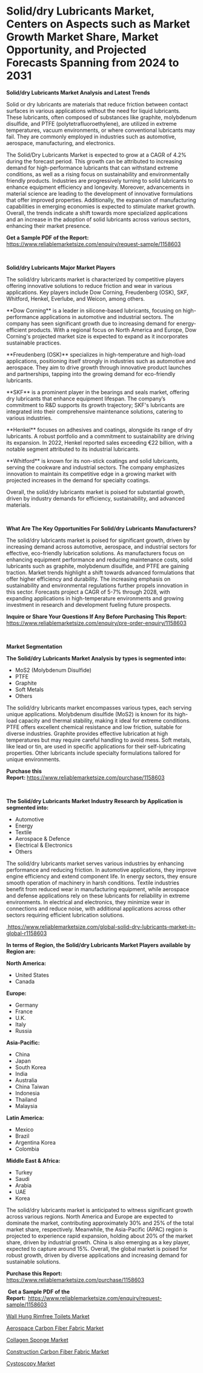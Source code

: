 <p><h1>Solid/dry Lubricants Market, Centers on Aspects such as Market Growth Market Share, Market Opportunity, and Projected Forecasts Spanning from 2024 to 2031</h1></p><p><strong>Solid/dry Lubricants Market Analysis and Latest Trends</strong></p>
<p><p>Solid or dry lubricants are materials that reduce friction between contact surfaces in various applications without the need for liquid lubricants. These lubricants, often composed of substances like graphite, molybdenum disulfide, and PTFE (polytetrafluoroethylene), are utilized in extreme temperatures, vacuum environments, or where conventional lubricants may fail. They are commonly employed in industries such as automotive, aerospace, manufacturing, and electronics.</p><p>The Solid/Dry Lubricants Market is expected to grow at a CAGR of 4.2% during the forecast period. This growth can be attributed to increasing demand for high-performance lubricants that can withstand extreme conditions, as well as a rising focus on sustainability and environmentally friendly products. Industries are progressively turning to solid lubricants to enhance equipment efficiency and longevity. Moreover, advancements in material science are leading to the development of innovative formulations that offer improved properties. Additionally, the expansion of manufacturing capabilities in emerging economies is expected to stimulate market growth. Overall, the trends indicate a shift towards more specialized applications and an increase in the adoption of solid lubricants across various sectors, enhancing their market presence.</p></p>
<p><strong>Get a Sample PDF of the Report:&nbsp;</strong> <a href="https://www.reliablemarketsize.com/enquiry/request-sample/1158603?utm_campaign=1167&utm_medium=2&utm_source=Github&utm_content=ia&utm_term=02102024&utm_id=soliddry-lubricants">https://www.reliablemarketsize.com/enquiry/request-sample/1158603</a></p>
<p>&nbsp;</p>
<p><strong>Solid/dry Lubricants Major Market Players</strong></p>
<p><p>The solid/dry lubricants market is characterized by competitive players offering innovative solutions to reduce friction and wear in various applications. Key players include Dow Corning, Freudenberg (OSK), SKF, Whitford, Henkel, Everlube, and Weicon, among others.</p><p>**Dow Corning** is a leader in silicone-based lubricants, focusing on high-performance applications in automotive and industrial sectors. The company has seen significant growth due to increasing demand for energy-efficient products. With a regional focus on North America and Europe, Dow Corning's projected market size is expected to expand as it incorporates sustainable practices.</p><p>**Freudenberg (OSK)** specializes in high-temperature and high-load applications, positioning itself strongly in industries such as automotive and aerospace. They aim to drive growth through innovative product launches and partnerships, tapping into the growing demand for eco-friendly lubricants.</p><p>**SKF** is a prominent player in the bearings and seals market, offering dry lubricants that enhance equipment lifespan. The company’s commitment to R&D supports its growth trajectory; SKF's lubricants are integrated into their comprehensive maintenance solutions, catering to various industries.</p><p>**Henkel** focuses on adhesives and coatings, alongside its range of dry lubricants. A robust portfolio and a commitment to sustainability are driving its expansion. In 2022, Henkel reported sales exceeding €22 billion, with a notable segment attributed to its industrial lubricants.</p><p>**Whitford** is known for its non-stick coatings and solid lubricants, serving the cookware and industrial sectors. The company emphasizes innovation to maintain its competitive edge in a growing market with projected increases in the demand for specialty coatings.</p><p>Overall, the solid/dry lubricants market is poised for substantial growth, driven by industry demands for efficiency, sustainability, and advanced materials.</p></p>
<p>&nbsp;</p>
<p><strong>What Are The Key Opportunities For Solid/dry Lubricants Manufacturers?</strong></p>
<p><p>The solid/dry lubricants market is poised for significant growth, driven by increasing demand across automotive, aerospace, and industrial sectors for effective, eco-friendly lubrication solutions. As manufacturers focus on enhancing equipment performance and reducing maintenance costs, solid lubricants such as graphite, molybdenum disulfide, and PTFE are gaining traction. Market trends highlight a shift towards advanced formulations that offer higher efficiency and durability. The increasing emphasis on sustainability and environmental regulations further propels innovation in this sector. Forecasts project a CAGR of 5-7% through 2028, with expanding applications in high-temperature environments and growing investment in research and development fueling future prospects.</p></p>
<p><strong>Inquire or Share Your Questions If Any Before Purchasing This Report:</strong> <a href="https://www.reliablemarketsize.com/enquiry/pre-order-enquiry/1158603?utm_campaign=1167&utm_medium=2&utm_source=Github&utm_content=ia&utm_term=02102024&utm_id=soliddry-lubricants">https://www.reliablemarketsize.com/enquiry/pre-order-enquiry/1158603</a></p>
<p>&nbsp;</p>
<p><strong>Market Segmentation</strong></p>
<p><strong>The Solid/dry Lubricants Market Analysis by types is segmented into:</strong></p>
<p><ul><li>MoS2 (Molybdenum Disulfide)</li><li>PTFE</li><li>Graphite</li><li>Soft Metals</li><li>Others</li></ul></p>
<p><p>The solid/dry lubricants market encompasses various types, each serving unique applications. Molybdenum disulfide (MoS2) is known for its high-load capacity and thermal stability, making it ideal for extreme conditions. PTFE offers excellent chemical resistance and low friction, suitable for diverse industries. Graphite provides effective lubrication at high temperatures but may require careful handling to avoid mess. Soft metals, like lead or tin, are used in specific applications for their self-lubricating properties. Other lubricants include specialty formulations tailored for unique environments.</p></p>
<p><strong>Purchase this Report:&nbsp;</strong><a href="https://www.reliablemarketsize.com/purchase/1158603?utm_campaign=1167&utm_medium=2&utm_source=Github&utm_content=ia&utm_term=02102024&utm_id=soliddry-lubricants">https://www.reliablemarketsize.com/purchase/1158603</a></p>
<p>&nbsp;</p>
<p><strong>The Solid/dry Lubricants Market Industry Research by Application is segmented into:</strong></p>
<p><ul><li>Automotive</li><li>Energy</li><li>Textile</li><li>Aerospace & Defence</li><li>Electrical & Electronics</li><li>Others</li></ul></p>
<p><p>The solid/dry lubricants market serves various industries by enhancing performance and reducing friction. In automotive applications, they improve engine efficiency and extend component life. In energy sectors, they ensure smooth operation of machinery in harsh conditions. Textile industries benefit from reduced wear in manufacturing equipment, while aerospace and defense applications rely on these lubricants for reliability in extreme environments. In electrical and electronics, they minimize wear in connections and reduce noise, with additional applications across other sectors requiring efficient lubrication solutions.</p></p>
<p><a href="https://www.reliablemarketsize.com/global-solid-dry-lubricants-market-in-global-r1158603?utm_campaign=1167&utm_medium=2&utm_source=Github&utm_content=ia&utm_term=02102024&utm_id=soliddry-lubricants">&nbsp;https://www.reliablemarketsize.com/global-solid-dry-lubricants-market-in-global-r1158603</a></p>
<p><strong>In terms of Region, the Solid/dry Lubricants Market Players available by Region are:</strong></p>
<p>
    <p> <strong> North America: </strong>
        <ul>
            <li>United States</li>
            <li>Canada</li>
        </ul>
        </p> 
    <p> <strong> Europe: </strong>
        <ul>
            <li>Germany</li>
            <li>France</li>
            <li>U.K.</li>
            <li>Italy</li>
            <li>Russia</li>
        </ul>
        </p> 
    <p> <strong> Asia-Pacific: </strong>
        <ul>
            <li>China</li>
            <li>Japan</li>
            <li>South Korea</li>
            <li>India</li>
            <li>Australia</li>
            <li>China Taiwan</li>
            <li>Indonesia</li>
            <li>Thailand</li>
            <li>Malaysia</li>
        </ul>
        </p> 
    <p> <strong> Latin America: </strong>
        <ul>
            <li>Mexico</li>
            <li>Brazil</li>
            <li>Argentina Korea</li>
            <li>Colombia</li>
        </ul>
        </p> 
    <p> <strong> Middle East & Africa: </strong>
        <ul>
            <li>Turkey</li>
            <li>Saudi</li>
            <li>Arabia</li>
            <li>UAE</li>
            <li>Korea</li>
        </ul>
    </p>
    </p>
<p><p>The solid/dry lubricants market is anticipated to witness significant growth across various regions. North America and Europe are expected to dominate the market, contributing approximately 30% and 25% of the total market share, respectively. Meanwhile, the Asia-Pacific (APAC) region is projected to experience rapid expansion, holding about 20% of the market share, driven by industrial growth. China is also emerging as a key player, expected to capture around 15%. Overall, the global market is poised for robust growth, driven by diverse applications and increasing demand for sustainable solutions.</p></p>
<p><strong>Purchase this Report: </strong><a href="https://www.reliablemarketsize.com/purchase/1158603?utm_campaign=1167&utm_medium=2&utm_source=Github&utm_content=ia&utm_term=02102024&utm_id=soliddry-lubricants">https://www.reliablemarketsize.com/purchase/1158603</a></p>
<p>&nbsp;<strong>Get a Sample PDF of the Report:&nbsp;&nbsp;</strong><a href="https://www.reliablemarketsize.com/enquiry/request-sample/1158603?utm_campaign=1167&utm_medium=2&utm_source=Github&utm_content=ia&utm_term=02102024&utm_id=soliddry-lubricants">https://www.reliablemarketsize.com/enquiry/request-sample/1158603</a></p>
<p><strong></strong></p>
<p><p><a href="https://github.com/mabutironaldo/Market-Research-Report-List-6/blob/main/wall-hung-rimfree-toilets-market.md?utm_campaign=1167&utm_medium=2&utm_source=Github&utm_content=ia&utm_term=02102024&utm_id=soliddry-lubricants">Wall Hung Rimfree Toilets Market</a></p><p><a href="https://issuu.com/reportprime-2/docs/aerospace-carbon-fiber-fabric-marke_17a4dab5eb3add?utm_campaign=1167&utm_medium=2&utm_source=Github&utm_content=ia&utm_term=02102024&utm_id=soliddry-lubricants">Aerospace Carbon Fiber Fabric Market</a></p><p><a href="https://www.linkedin.com/pulse/global-perspectives-collagen-sponge-market-trends-challenges-forecast-swz9c?trackingId=LTG6mo8oQ5e7XX8RPNd3KA%3D%3D&utm_campaign=1167&utm_medium=2&utm_source=Github&utm_content=ia&utm_term=02102024&utm_id=soliddry-lubricants">Collagen Sponge Market</a></p><p><a href="https://issuu.com/reportprime-2/docs/construction-carbon-fiber-fabric-ma_d2f9cee1238abc?utm_campaign=1167&utm_medium=2&utm_source=Github&utm_content=ia&utm_term=02102024&utm_id=soliddry-lubricants">Construction Carbon Fiber Fabric Market</a></p><p><a href="https://www.linkedin.com/pulse/cystoscopy-market-global-regional-analysis-2024-2031-retromarket-bgele?trackingId=b1RLZ8faT0WKxdFxMt53sw%3D%3D&utm_campaign=1167&utm_medium=2&utm_source=Github&utm_content=ia&utm_term=02102024&utm_id=soliddry-lubricants">Cystoscopy Market</a></p></p>